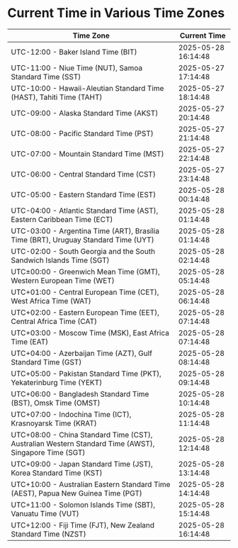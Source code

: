 # Current Time in Various Time Zones

| Time Zone | Current Time |
|-----------|--------------|
| UTC-12:00 - Baker Island Time (BIT) | 2025-05-28 16:14:48 |
| UTC-11:00 - Niue Time (NUT), Samoa Standard Time (SST) | 2025-05-27 17:14:48 |
| UTC-10:00 - Hawaii-Aleutian Standard Time (HAST), Tahiti Time (TAHT) | 2025-05-27 18:14:48 |
| UTC-09:00 - Alaska Standard Time (AKST) | 2025-05-27 20:14:48 |
| UTC-08:00 - Pacific Standard Time (PST) | 2025-05-27 21:14:48 |
| UTC-07:00 - Mountain Standard Time (MST) | 2025-05-27 22:14:48 |
| UTC-06:00 - Central Standard Time (CST) | 2025-05-27 23:14:48 |
| UTC-05:00 - Eastern Standard Time (EST) | 2025-05-28 00:14:48 |
| UTC-04:00 - Atlantic Standard Time (AST), Eastern Caribbean Time (ECT) | 2025-05-28 01:14:48 |
| UTC-03:00 - Argentina Time (ART), Brasília Time (BRT), Uruguay Standard Time (UYT) | 2025-05-28 01:14:48 |
| UTC-02:00 - South Georgia and the South Sandwich Islands Time (SGT) | 2025-05-28 02:14:48 |
| UTC±00:00 - Greenwich Mean Time (GMT), Western European Time (WET) | 2025-05-28 05:14:48 |
| UTC+01:00 - Central European Time (CET), West Africa Time (WAT) | 2025-05-28 06:14:48 |
| UTC+02:00 - Eastern European Time (EET), Central Africa Time (CAT) | 2025-05-28 07:14:48 |
| UTC+03:00 - Moscow Time (MSK), East Africa Time (EAT) | 2025-05-28 07:14:48 |
| UTC+04:00 - Azerbaijan Time (AZT), Gulf Standard Time (GST) | 2025-05-28 08:14:48 |
| UTC+05:00 - Pakistan Standard Time (PKT), Yekaterinburg Time (YEKT) | 2025-05-28 09:14:48 |
| UTC+06:00 - Bangladesh Standard Time (BST), Omsk Time (OMST) | 2025-05-28 10:14:48 |
| UTC+07:00 - Indochina Time (ICT), Krasnoyarsk Time (KRAT) | 2025-05-28 11:14:48 |
| UTC+08:00 - China Standard Time (CST), Australian Western Standard Time (AWST), Singapore Time (SGT) | 2025-05-28 12:14:48 |
| UTC+09:00 - Japan Standard Time (JST), Korea Standard Time (KST) | 2025-05-28 13:14:48 |
| UTC+10:00 - Australian Eastern Standard Time (AEST), Papua New Guinea Time (PGT) | 2025-05-28 14:14:48 |
| UTC+11:00 - Solomon Islands Time (SBT), Vanuatu Time (VUT) | 2025-05-28 15:14:48 |
| UTC+12:00 - Fiji Time (FJT), New Zealand Standard Time (NZST) | 2025-05-28 16:14:48 |
